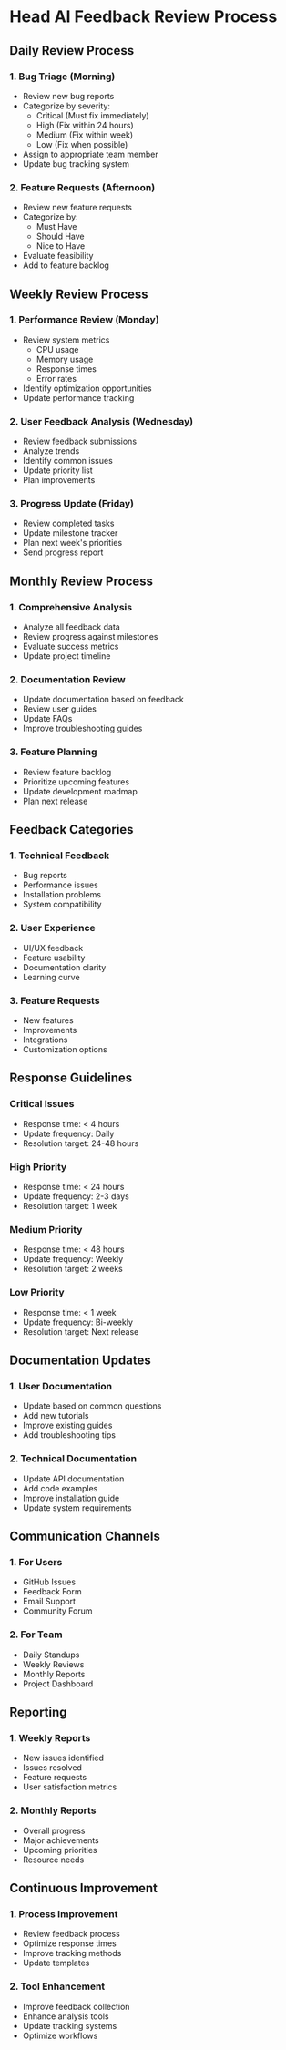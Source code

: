 # Head AI Feedback Review Process

## Daily Review Process

### 1. Bug Triage (Morning)
- Review new bug reports
- Categorize by severity:
  - Critical (Must fix immediately)
  - High (Fix within 24 hours)
  - Medium (Fix within week)
  - Low (Fix when possible)
- Assign to appropriate team member
- Update bug tracking system

### 2. Feature Requests (Afternoon)
- Review new feature requests
- Categorize by:
  - Must Have
  - Should Have
  - Nice to Have
- Evaluate feasibility
- Add to feature backlog

## Weekly Review Process

### 1. Performance Review (Monday)
- Review system metrics
  - CPU usage
  - Memory usage
  - Response times
  - Error rates
- Identify optimization opportunities
- Update performance tracking

### 2. User Feedback Analysis (Wednesday)
- Review feedback submissions
- Analyze trends
- Identify common issues
- Update priority list
- Plan improvements

### 3. Progress Update (Friday)
- Review completed tasks
- Update milestone tracker
- Plan next week's priorities
- Send progress report

## Monthly Review Process

### 1. Comprehensive Analysis
- Analyze all feedback data
- Review progress against milestones
- Evaluate success metrics
- Update project timeline

### 2. Documentation Review
- Update documentation based on feedback
- Review user guides
- Update FAQs
- Improve troubleshooting guides

### 3. Feature Planning
- Review feature backlog
- Prioritize upcoming features
- Update development roadmap
- Plan next release

## Feedback Categories

### 1. Technical Feedback
- Bug reports
- Performance issues
- Installation problems
- System compatibility

### 2. User Experience
- UI/UX feedback
- Feature usability
- Documentation clarity
- Learning curve

### 3. Feature Requests
- New features
- Improvements
- Integrations
- Customization options

## Response Guidelines

### Critical Issues
- Response time: < 4 hours
- Update frequency: Daily
- Resolution target: 24-48 hours

### High Priority
- Response time: < 24 hours
- Update frequency: 2-3 days
- Resolution target: 1 week

### Medium Priority
- Response time: < 48 hours
- Update frequency: Weekly
- Resolution target: 2 weeks

### Low Priority
- Response time: < 1 week
- Update frequency: Bi-weekly
- Resolution target: Next release

## Documentation Updates

### 1. User Documentation
- Update based on common questions
- Add new tutorials
- Improve existing guides
- Add troubleshooting tips

### 2. Technical Documentation
- Update API documentation
- Add code examples
- Improve installation guide
- Update system requirements

## Communication Channels

### 1. For Users
- GitHub Issues
- Feedback Form
- Email Support
- Community Forum

### 2. For Team
- Daily Standups
- Weekly Reviews
- Monthly Reports
- Project Dashboard

## Reporting

### 1. Weekly Reports
- New issues identified
- Issues resolved
- Feature requests
- User satisfaction metrics

### 2. Monthly Reports
- Overall progress
- Major achievements
- Upcoming priorities
- Resource needs

## Continuous Improvement

### 1. Process Improvement
- Review feedback process
- Optimize response times
- Improve tracking methods
- Update templates

### 2. Tool Enhancement
- Improve feedback collection
- Enhance analysis tools
- Update tracking systems
- Optimize workflows
